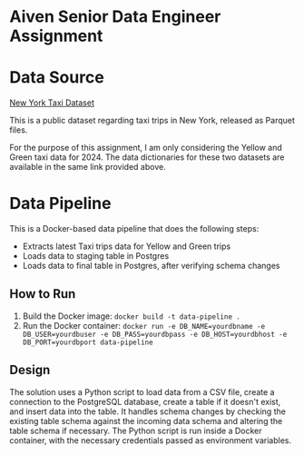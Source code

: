 # Aiven Senior Data Engineer Assignment

# Data Source
 [New York Taxi Dataset](https://www.nyc.gov/site/tlc/about/tlc-trip-record-data.page)

This is a public dataset regarding taxi trips in New York, released as Parquet files. 

For the purpose of this assignment, I am only considering the Yellow and Green taxi data for 2024. The data dictionaries for these two datasets are available in the same link provided above.

# Data Pipeline

This is a Docker-based data pipeline that does the following steps:

* Extracts latest Taxi trips data for Yellow and Green trips
* Loads data to staging table in Postgres
* Loads data to final table in Postgres, after verifying schema changes

## How to Run

1. Build the Docker image: `docker build -t data-pipeline .`
2. Run the Docker container: `docker run -e DB_NAME=yourdbname -e DB_USER=yourdbuser -e DB_PASS=yourdbpass -e DB_HOST=yourdbhost -e DB_PORT=yourdbport data-pipeline`

## Design

The solution uses a Python script to load data from a CSV file, create a connection to the PostgreSQL database, create a table if it doesn't exist, and insert data into the table. It handles schema changes by checking the existing table schema against the incoming data schema and altering the table schema if necessary. The Python script is run inside a Docker container, with the necessary credentials passed as environment variables.